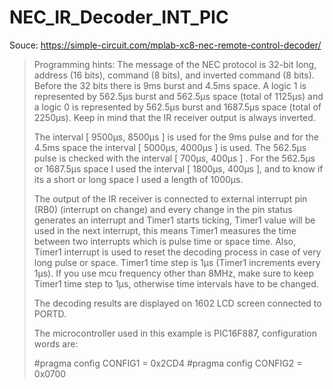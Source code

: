 # NEC_IR_Decoder_INT_PIC

Souce: https://simple-circuit.com/mplab-xc8-nec-remote-control-decoder/

> Programming hints:
> The message of the NEC protocol is 32-bit long, address (16 bits), command (8 bits), and inverted command (8 bits). Before the 32 bits there is 9ms burst and 4.5ms space.
> A logic 1 is represented by 562.5µs burst and 562.5µs space (total of 1125µs) and a logic 0 is represented by 562.5µs burst and 1687.5µs space (total of 2250µs).
> Keep in mind that the IR receiver output is always inverted.
> 
> The interval [ 9500µs, 8500µs ] is used for the 9ms pulse and for the 4.5ms space the interval [ 5000µs, 4000µs ] is used.
> The 562.5µs pulse is checked with the interval [ 700µs, 400µs ] .
> For the 562.5µs or 1687.5µs space I used the interval [ 1800µs, 400µs ], and to know if its a short or long space I used a length of 1000µs.
> 
> The output of the IR receiver is connected to external interrupt pin (RB0) (interrupt on change) and every change in the pin status generates an interrupt and Timer1 starts ticking, Timer1 value will be used in the next interrupt, this means Timer1 measures the time between two interrupts which is pulse time or space time. Also, Timer1 interrupt is used to reset the decoding process in case of very long pulse or space.
> Timer1 time step is 1µs (Timer1 increments every 1µs). If you use mcu frequency other than 8MHz, make sure to keep Timer1 time step to 1µs, otherwise time intervals have to be changed.
> 
> The decoding results are displayed on 1602 LCD screen connected to PORTD.
> 
> The microcontroller used in this example is PIC16F887, configuration words are:
> 
> #pragma config CONFIG1 = 0x2CD4
> #pragma config CONFIG2 = 0x0700
